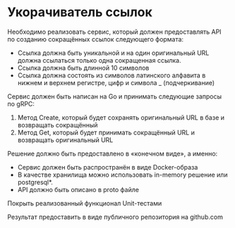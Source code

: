 # Укорачиватель ссылок
Необходимо реализовать сервис, который должен предоставлять API по созданию сокращённых ссылок следующего формата:
- Ссылка должна быть уникальной и на один оригинальный URL должна ссылаться только одна сокращенная ссылка.
- Ссылка должна быть длинной 10 символов
- Ссылка должна состоять из символов латинского алфавита в нижнем и верхнем регистре, цифр и символа _ (подчеркивание)
  
Сервис должен быть написан на Go и принимать следующие запросы по gRPC:
1. Метод Create, который будет сохранять оригинальный URL в базе и возвращать сокращённый
2. Метод Get, который будет принимать сокращённый URL и возвращать оригинальный URL
   
Решение должно быть предоставлено в «конечном виде», а именно: 
- Сервис должен быть распространён в виде Docker-образа
- В качестве хранилища можно использовать in-memory решение или postgresql*.
- API должно быть описано в proto файле

Покрыть реализованный функционал Unit-тестами

Результат предоставить в виде публичного репозитория на github.com
